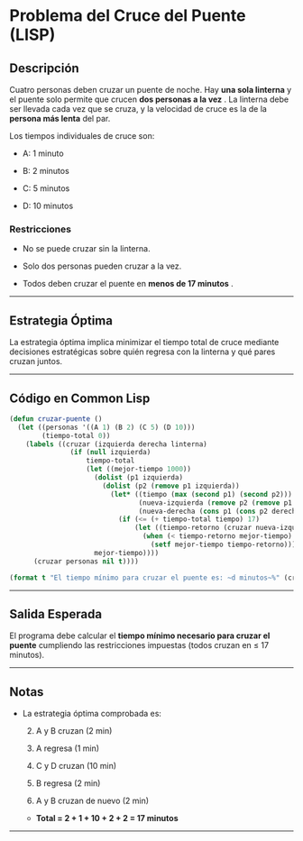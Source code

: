 # Problema del Cruce del Puente (LISP) 


## Descripción 

Cuatro personas deben cruzar un puente de noche. Hay **una sola linterna**  y el puente solo permite que crucen **dos personas a la vez** . La linterna debe ser llevada cada vez que se cruza, y la velocidad de cruce es la de la **persona más lenta**  del par.

Los tiempos individuales de cruce son:

 
- A: 1 minuto
 
- B: 2 minutos
 
- C: 5 minutos
 
- D: 10 minutos


### Restricciones 

 
- No se puede cruzar sin la linterna.
 
- Solo dos personas pueden cruzar a la vez.
 
- Todos deben cruzar el puente en **menos de 17 minutos** .



---



## Estrategia Óptima 


La estrategia óptima implica minimizar el tiempo total de cruce mediante decisiones estratégicas sobre quién regresa con la linterna y qué pares cruzan juntos.



---



## Código en Common Lisp 



```lisp
(defun cruzar-puente ()
  (let ((personas '((A 1) (B 2) (C 5) (D 10)))
        (tiempo-total 0))
    (labels ((cruzar (izquierda derecha linterna)
               (if (null izquierda)
                   tiempo-total
                   (let ((mejor-tiempo 1000))
                     (dolist (p1 izquierda)
                       (dolist (p2 (remove p1 izquierda))
                         (let* ((tiempo (max (second p1) (second p2)))
                                (nueva-izquierda (remove p2 (remove p1 izquierda)))
                                (nueva-derecha (cons p1 (cons p2 derecha))))
                           (if (<= (+ tiempo-total tiempo) 17)
                               (let ((tiempo-retorno (cruzar nueva-izquierda nueva-derecha (not linterna))))
                                 (when (< tiempo-retorno mejor-tiempo)
                                   (setf mejor-tiempo tiempo-retorno)))))))
                     mejor-tiempo))))
      (cruzar personas nil t))))

(format t "El tiempo mínimo para cruzar el puente es: ~d minutos~%" (cruzar-puente))
```



---



## Salida Esperada 

El programa debe calcular el **tiempo mínimo necesario para cruzar el puente**  cumpliendo las restricciones impuestas (todos cruzan en ≤ 17 minutos).


---



## Notas 

 
- La estrategia óptima comprobada es:

 
  2. A y B cruzan (2 min)
 
  4. A regresa (1 min)
 
  6. C y D cruzan (10 min)
 
  8. B regresa (2 min)
 
  10. A y B cruzan de nuevo (2 min)

 
  - **Total = 2 + 1 + 10 + 2 + 2 = 17 minutos**



---